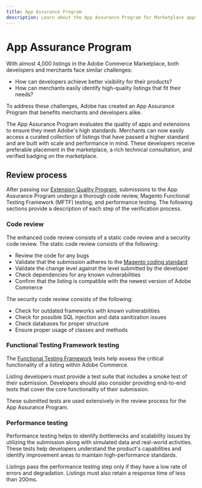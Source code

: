 ```yaml
---
title: App Assurance Program
description: Learn about the App Assurance Program for Marketplace apps and extensions for Adobe Commerce.
---
```


# App Assurance Program

With almost 4,000 listings in the Adobe Commerce Marketplace, both developers and merchants face similar challenges:

- How can developers achieve better visibility for their products?
- How can merchants easily identify high-quality listings that fit their needs?

To address these challenges, Adobe has created an App Assurance Program that benefits merchants and developers alike.

The App Assurance Program evaluates the quality of apps and extensions to ensure they meet Adobe's high standards. Merchants can now easily access a curated collection of listings that have passed a higher standard and are built with scale and performance in mind. These developers receive preferable placement in the marketplace, a rich technical consultation, and verified badging on the marketplace.

## Review process

After passing our [Extension Quality Program](./extension-quality-program.md), submissions to the App Assurance Program undergo a thorough code review, Magento Functional Testing Framework (MFTF) testing, and performance testing. The following sections provide a description of each step of the verification process.

### Code review

The enhanced code review consists of a static code review and a security code review. The static code review consists of the following:

- Review the code for any bugs
- Validate that the submission adheres to the [Magento coding standard](https://github.com/magento/magento-coding-standard)
- Validate the change level against the level submitted by the developer
- Check dependencies for any known vulnerabilities
- Confirm that the listing is compatible with the newest version of Adobe Commerce

The security code review consists of the following:

- Check for outdated frameworks with known vulnerabilities
- Check for possible SQL injection and data sanitization issues
- Check databases for proper structure
- Ensure proper usage of classes and methods

### Functional Testing Framework testing

The [Functional Testing Framework](https://developer.adobe.com/commerce/testing/functional-testing-framework/) tests help assess the critical functionality of a listing within Adobe Commerce.

Listing developers must provide a test suite that includes a smoke test of their submission. Developers should also consider providing end-to-end tests that cover the core functionality of their submission.

These submitted tests are used extensively in the review process for the App Assurance Program.

### Performance testing

Performance testing helps to identify bottlenecks and scalability issues by utilizing the submission along with simulated data and real-world activities. These tests help developers understand the product's capabilities and identify improvement areas to maintain high-performance standards.

Listings pass the performance testing step only if they have a low rate of errors and degradation. Listings must also retain a response time of less than 200ms.
